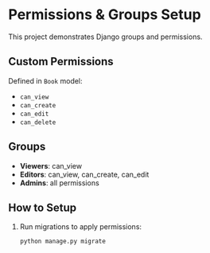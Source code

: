 # Permissions & Groups Setup

This project demonstrates Django groups and permissions.

## Custom Permissions
Defined in `Book` model:
- `can_view`
- `can_create`
- `can_edit`
- `can_delete`

## Groups
- **Viewers**: can_view
- **Editors**: can_view, can_create, can_edit
- **Admins**: all permissions

## How to Setup
1. Run migrations to apply permissions:
   ```bash
   python manage.py migrate
